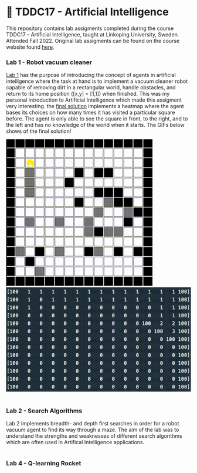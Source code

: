 # 🤖 TDDC17 - Artificial Intelligence

This repository contains lab assigments completed during the course TDDC17 - Artificial Intelligence, taught at Linkoping University, Sweden. Attended Fall 2022. Original lab assigments can be found on the course website found [here](https://www.ida.liu.se/~TDDC17/info/labs.en.shtml).

### Lab 1 - Robot vacuum cleaner

[Lab 1](https://github.com/jakeberggren/TDDC17-Artificial-Intelligence/tree/main/lab1) has the purpose of introducing the concept of agents in artificial intelligence where the task at hand is to implement a vacuum cleaner robot capable of removing dirt in a rectangular world, handle obstacles, and return to its home position ([x,y] = [1,1]) when finished. This was my personal introduction to Artificial Intelligence which made this assigment very interesting. the [final solution](https://github.com/jakeberggren/TDDC17-Artificial-Intelligence/blob/main/lab1/lab1/myvacuumagent.py) implements a heatmap where the agent bases its choices on how many times it has visited a particular square before. The agent is only able to see the square in front, to the right, and to the left and has no knowledge of the world when it starts. The GIFs below shows of the final solution!

<img src="gif/out3.gif" width="400"/> <img src="gif/out2.gif" width="600"/>
#

### Lab 2 - Search Algorithms

Lab 2 implements breadth- and depth first searches in order for a robot vacuum agent to find its way through a maze. The aim of the lab was to understand the strengths and weaknesses of different search algorithms which are often used in Artifical Intelligence applications.

#

### Lab 4 - Q-learning Rocket


